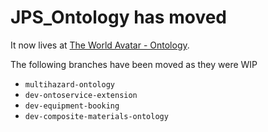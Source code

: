 # JPS_Ontology has moved

It now lives at [The World Avatar - Ontology](https://github.com/TheWorldAvatar/ontology).

The following branches have been moved as they were WIP

- `multihazard-ontology`
- `dev-ontoservice-extension`
- `dev-equipment-booking`
- `dev-composite-materials-ontology`
